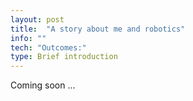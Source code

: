 ```yaml
---
layout: post
title:  "A story about me and robotics"
info: ""
tech: "Outcomes:"
type: Brief introduction
---
```


Coming soon ...